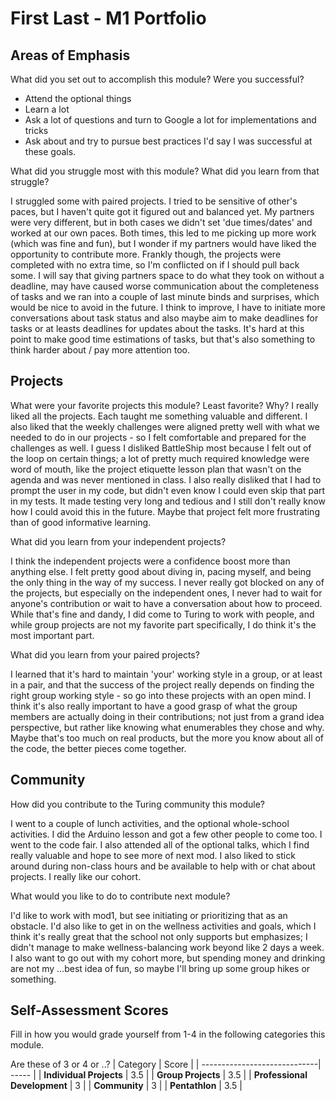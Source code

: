 # First Last - M1 Portfolio

## Areas of Emphasis

What did you set out to accomplish this module? Were you successful?
- Attend the optional things
- Learn a lot
- Ask a lot of questions and turn to Google a lot for implementations and tricks
- Ask about and try to pursue best practices
I'd say I was successful at these goals.

What did you struggle most with this module? What did you learn from that struggle?

I struggled some with paired projects. I tried to be sensitive of other's paces,
but I haven't quite got it figured out and balanced yet. My partners were very
different, but in both cases we didn't set 'due times/dates' and worked at our own
paces. Both times, this led to me picking up more work (which was fine and fun),
but I wonder if my partners would have liked the opportunity to contribute more.
Frankly though, the projects were completed with no extra time, so I'm conflicted
on if I should pull back some. I will say that giving partners space to do what
they took on without a deadline, may have caused worse communication about the
completeness of tasks and we ran into a couple of last minute binds and surprises,
which would be nice to avoid in the future. I think to improve, I have to initiate
more conversations about task status and also maybe aim to make deadlines for tasks
or at leasts deadlines for updates about the tasks. It's hard at this point to make
good time estimations of tasks, but that's also something to think harder about /
pay more attention too.

## Projects

What were your favorite projects this module? Least favorite? Why?
I really liked all the projects. Each taught me something valuable and different.
I also liked that the weekly challenges were aligned pretty well with what we
needed to do in our projects - so I felt comfortable and prepared for the challenges
as well. I guess I disliked BattleShip most because I felt out of the loop on certain
things; a lot of pretty much required knowledge were word of mouth, like the project
etiquette lesson plan that wasn't on the agenda and was never mentioned in class. I also
really disliked that I had to prompt the user in my code, but didn't even know I could
even skip that part in my tests. It made testing very long and tedious and I still
don't really know how I could avoid this in the future. Maybe that project felt more
frustrating than of good informative learning.


What did you learn from your independent projects?

I think the independent projects were a confidence boost more than anything else.
I felt pretty good about diving in, pacing myself, and being the only thing in the
way of my success. I never really got blocked on any of the projects, but especially
on the independent ones, I never had to wait for anyone's contribution or wait to
have a conversation about how to proceed. While that's fine and dandy, I did
come to Turing to work with people, and while group projects are not my favorite part
specifically, I do think it's the most important part.



What did you learn from your paired projects?

I learned that it's hard to maintain 'your' working style in a group, or at least
in a pair, and that the success of the project really depends on finding the right
group working style - so go into these projects with an open mind. I think it's
also really important to have a good grasp of what the group members are actually
doing in their contributions; not just from a grand idea perspective, but rather
like knowing what enumerables they chose and why. Maybe that's too much on real
products, but the more you know about all of the code, the better pieces come together.



## Community

How did you contribute to the Turing community this module?

I went to a couple of lunch activities, and the optional whole-school activities.
I did the Arduino lesson and got a few other people to come too. I went to the
code fair. I also attended all of the optional talks, which I find really valuable
and hope to see more of next mod. I also liked to stick around during non-class hours
and be available to help with or chat about projects. I really like our cohort.



What would you like to do to contribute next module?

I'd like to work with mod1, but see initiating or prioritizing that as an obstacle.
I'd also like to get in on the wellness activities and goals, which I think it's
really great that the school not only supports but emphasizes; I didn't manage to
make wellness-balancing work beyond like 2 days a week. I also want to go out with
my cohort more, but spending money and drinking are not my ...best idea of fun, so
maybe I'll bring up some group hikes or something.


## Self-Assessment Scores

Fill in how you would grade yourself from 1-4 in the following categories this module.

Are these of 3 or 4 or ..?
| Category                     | Score |
| -----------------------------| ----- |
| **Individual Projects**      |   3.5   |
| **Group Projects**           |   3.5   |
| **Professional Development** |   3   |
| **Community**                |   3   |
| **Pentathlon**               |   3.5   |
